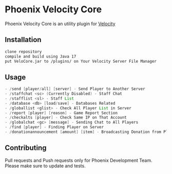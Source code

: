 # Phoenix Velocity Core

Phoenix Velocity Core is an  utility plugin for [Velocity](https://papermc.io/software/velocity)
## Installation



```bash
clone repository
compile and build using Java 17
put VeloCore.jar to /plugins/ on Your Velocity Server File Manager
```

## Usage

```java
- /send [player/all] [server] - Send Player to Another Server
- /staffchat <sc> (Currently Disabled) - Staff Chat
- /stafflist <sl> - Staff List
- /database <db> [load/save] - Databases Related
- /globallist <glist> - Check All Player List in Server
- /report [player] [reason] - Game Report Section
- /checkalts [player] - Check Same IP on That Account
- /globalchat <gc> [message] - Sending Chat to All Players
- /find [player] - Finding Player on Server
- /donationannouncement [amount] [item] - Broadcasting Donation from Player
```

## Contributing

Pull requests and Push requests only for Phoenix Development Team.
Please make sure to update and tests.
